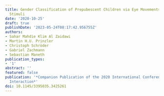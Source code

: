 ```yaml
---
title: Gender Classification of Prepubescent Children via Eye Movements with Reading
  Stimuli
date: '2020-10-25'
draft: true
publishDate: '2023-05-24T08:17:42.956755Z'
authors:
- Sahar Mahdie Klim Al Zaidawi
- Martin H.U. Prinzler
- Christoph Schröder
- Gabriel Zachmann
- Sebastian Maneth
publication_types:
- '1'
abstract: ''
featured: false
publication: '*Companion Publication of the 2020 International Conference on Multimodal
  Interaction*'
doi: 10.1145/3395035.3425261
---
```


